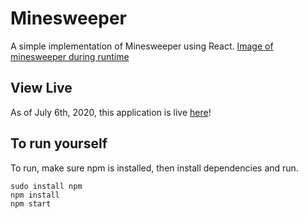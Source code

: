 # Minesweeper

A simple implementation of Minesweeper using React.
[Image of minesweeper during runtime](https://github.com/TCooper1996/MineSweeper/blob/master/minesweeper.png)

## View Live
As of July 6th, 2020, this application is live [here](https://tcooper1996.github.io/MineSweeper/)!

## To run yourself
To run, make sure npm is installed, then install dependencies and run.
```
sudo install npm
npm install
npm start
